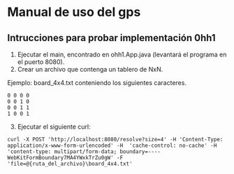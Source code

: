 # Manual de uso del gps

## Intrucciones para probar implementación 0hh1

1. Ejecutar el main, encontrado en ohh1.App.java (levantará el programa en el puerto 8080).
2. Crear un archivo que contenga un tablero de NxN.

Ejemplo: board_4x4.txt conteniendo los siguientes caracteres.

```
0 0 0 0
0 0 1 0
0 0 1 1
1 0 0 1
```

3. Ejecutar el siguiente curl:

`
curl -X POST 'http://localhost:8080/resolve?size=4' -H 'Content-Type: application/x-www-form-urlencoded' -H 
'cache-control: no-cache' -H 'content-type: multipart/form-data; boundary=----WebKitFormBoundary7MA4YWxkTrZu0gW' -F 
'file=@{ruta_del_archivo}\board_4x4.txt'
`

